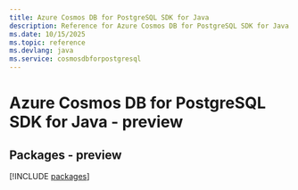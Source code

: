 ```yaml
---
title: Azure Cosmos DB for PostgreSQL SDK for Java
description: Reference for Azure Cosmos DB for PostgreSQL SDK for Java
ms.date: 10/15/2025
ms.topic: reference
ms.devlang: java
ms.service: cosmosdbforpostgresql
---
```

# Azure Cosmos DB for PostgreSQL SDK for Java - preview
## Packages - preview
[!INCLUDE [packages](cosmos-db-for-postgresql-index.md)]